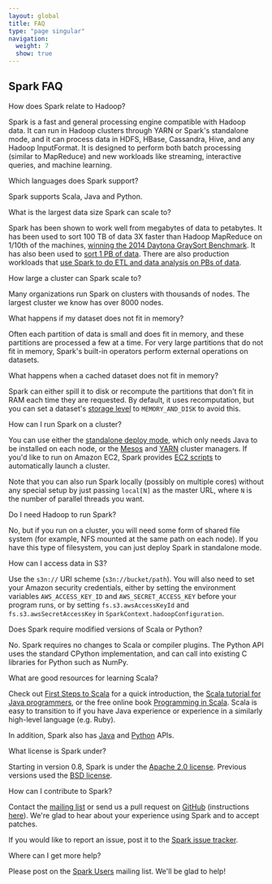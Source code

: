 ```yaml
---
layout: global
title: FAQ
type: "page singular"
navigation:
  weight: 7
  show: true
---
```

<h2>Spark FAQ</h2>

<p class="question">How does Spark relate to Hadoop?</p>
<p class="answer">
Spark is a fast and general processing engine compatible with Hadoop data. It can run in Hadoop clusters through YARN or Spark's standalone mode, and it can process data in HDFS, HBase, Cassandra, Hive, and any Hadoop InputFormat. It is designed to perform both batch processing (similar to MapReduce) and new workloads like streaming, interactive queries, and machine learning.
</p>

<p class="question">Which languages does Spark support?</p>
<p class="answer">Spark supports Scala, Java and Python.</p>

<p class="question">What is the largest data size Spark can scale to?</p>
<p class="answer">Spark has been shown to work well from megabytes of data to petabytes. It has been used to sort 100 TB of data 3X faster than Hadoop MapReduce on 1/10th of the machines, <a href="http://databricks.com/blog/2014/11/05/spark-officially-sets-a-new-record-in-large-scale-sorting.html">winning the 2014 Daytona GraySort Benchmark</a>. It has also been used to <a href="http://databricks.com/blog/2014/10/10/spark-petabyte-sort.html">sort 1 PB of data</a>. There are also production workloads that <a href="http://databricks.com/blog/2014/08/14/mining-graph-data-with-spark-at-alibaba-taobao.html">use Spark to do ETL and data analysis on PBs of data</a>. 
</p>

<p class="question">How large a cluster can Spark scale to?</p>
<p class="answer">Many organizations run Spark on clusters with thousands of nodes. The largest cluster we know has over 8000 nodes.</p>

<p class="question">What happens if my dataset does not fit in memory?</p>
<p class="answer">Often each partition of data is small and does fit in memory, and these partitions are processed a few at a time. For very large partitions that do not fit in memory, Spark's built-in operators perform external operations on datasets.</p>

<p class="question">What happens when a cached dataset does not fit in memory?</p>
<p class="answer">Spark can either spill it to disk or recompute the partitions that don't fit in RAM each time they are requested. By default, it uses recomputation, but you can set a dataset's <a href="{{site.url}}docs/latest/scala-programming-guide.html#rdd-persistence">storage level</a> to <code>MEMORY_AND_DISK</code> to avoid this.  </p>

<p class="question">How can I run Spark on a cluster?</p>
<p class="answer">You can use either the <a href="{{site.url}}docs/latest/spark-standalone.html">standalone deploy mode</a>, which only needs Java to be installed on each node, or the <a href="{{site.url}}docs/latest/running-on-mesos.html">Mesos</a> and <a href="{{site.url}}docs/latest/running-on-yarn.html">YARN</a> cluster managers. If you'd like to run on Amazon EC2, Spark provides <a href="{{site.url}}docs/latest/ec2-scripts.html}}">EC2 scripts</a> to automatically launch a cluster.</p>

<p>Note that you can also run Spark locally (possibly on multiple cores) without any special setup by just passing <code>local[N]</code> as the master URL, where <code>N</code> is the number of parallel threads you want.</p>

<p class="question">Do I need Hadoop to run Spark?</p>
<p class="answer">No, but if you run on a cluster, you will need some form of shared file system (for example, NFS mounted at the same path on each node). If you have this type of filesystem, you can just deploy Spark in standalone mode.</p>

<p class="question">How can I access data in S3?</p>
<p class="answer">Use the <code>s3n://</code> URI scheme (<code>s3n://bucket/path</code>). You will also need to set your Amazon security credentials, either by setting the environment variables <code>AWS_ACCESS_KEY_ID</code> and <code>AWS_SECRET_ACCESS_KEY</code> before your program runs, or by setting <code>fs.s3.awsAccessKeyId</code> and <code>fs.s3.awsSecretAccessKey</code> in <code>SparkContext.hadoopConfiguration</code>.</p>

<p class="question">Does Spark require modified versions of Scala or Python?</p>
<p class="answer">No. Spark requires no changes to Scala or compiler plugins. The Python API uses the standard CPython implementation, and can call into existing C libraries for Python such as NumPy.</p>

<p class="question">What are good resources for learning Scala?</p>
<p class="answer">Check out <a href="http://www.artima.com/scalazine/articles/steps.html">First Steps to Scala</a> for a quick introduction, the <a href="http://www.scala-lang.org/docu/files/ScalaTutorial.pdf">Scala tutorial for Java programmers</a>, or the free online book <a href="http://www.artima.com/pins1ed/">Programming in Scala</a>. Scala is easy to transition to if you have Java experience or experience in a similarly high-level language (e.g. Ruby).</p>


<p>In addition, Spark also has <a href="{{site.url}}docs/latest/java-programming-guide.html">Java</a> and <a href="{{site.url}}docs/latest/python-programming-guide.html">Python</a> APIs.</p>

<p class="question">What license is Spark under?</p>

<p class="answer">Starting in version 0.8, Spark is under the <a href="http://www.apache.org/licenses/LICENSE-2.0.html">Apache 2.0 license</a>. Previous versions used the <a href="https://github.com/mesos/spark/blob/branch-0.7/LICENSE">BSD license</a>.</p>

<p class="question">How can I contribute to Spark?</p>
<p class="answer">Contact the <a href="{{site.url}}community.html">mailing list</a> or send us a pull request on <a href="https://github.com/apache/spark">GitHub</a> (instructions <a href="https://cwiki.apache.org/confluence/display/SPARK/Contributing+to+Spark">here</a>).  We're glad to hear about your experience using Spark and to accept patches.</p>
<p>If you would like to report an issue, post it to the <a href="https://issues.apache.org/jira/browse/SPARK">Spark issue tracker</a>.</p>

<p class="question">Where can I get more help?</p>
<p class="answer">Please post on the <a href="http://apache-spark-user-list.1001560.n3.nabble.com">Spark Users</a> mailing list.  We'll be glad to help!</p>
